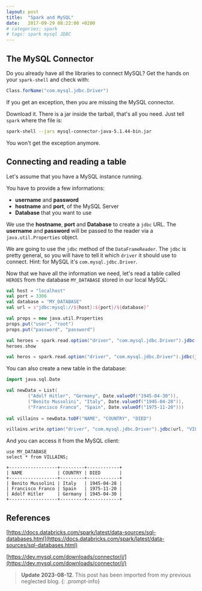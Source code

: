 ```yaml
---
layout: post
title:  "Spark and MySQL"
date:   2017-09-29 08:22:00 +0200
# categories: spark
# tags: spark mysql JDBC
---
```


## The MySQL Connector

Do you already have all the libraries to connect MySQL? Get the hands on your `spark-shell` and check with:

```scala
Class.forName("com.mysql.jdbc.Driver")
```

If you get an exception, then you are missing the MySQL connector.

Download it. There is a jar inside the tarball, that's all you need. Just tell `spark` where the file is:

```sh
spark-shell --jars mysql-connector-java-5.1.44-bin.jar
```

You won't get the exception anymore.


## Connecting and reading a table

Let's assume that you have a MySQL instance running.

You have to provide a few informations:
* **username** and **password**
* **hostname** and **port**, of the MySQL Server
* **Database** that you want to use

We use the **hostname**, **port** and **Database** to create a `jdbc` URL. The **username** and **password** will be passed to the reader via a `java.util.Properties` object.

We are going to use the `jdbc` method of the `DataFrameReader`. The `jdbc` is pretty general, so you will have to tell it which `driver` it should use to connect. Hint: for MySQL it's `com.mysql.jdbc.Driver`.

Now that we have all the information we need, let's read a table called `HEROES` from the database `MY_DATABASE` stored in our local MySQL:

```scala
val host = "localhost"
val port = 3306
val database = "MY_DATABASE"
val url = s"jdbc:mysql://${host}:${port}/${database}"

val props = new java.util.Properties
props.put("user", "root")
props.put("password", "password")

val heroes = spark.read.option("driver", "com.mysql.jdbc.Driver").jdbc(url, "HEROES", props)
heroes.show
```



```scala
val heros = spark.read.option("driver", "com.mysql.jdbc.Driver").jdbc(jdbcUrl, "HEROES", connectionProperties)
```

You can also create a new table in the database:

```scala
import java.sql.Date

val newData = List(
        ("Adolf Hitler", "Germany", Date.valueOf("1945-04-30")),
        ("Benito Mussolini", "Italy", Date.valueOf("1945-04-28")),
        ("Francisco Franco", "Spain", Date.valueOf("1975-11-20")))
  
val villains = newData.toDF("NAME", "COUNTRY", "DIED")

villains.write.option("driver", "com.mysql.jdbc.Driver").jdbc(url, "VILLAINS", props)
```

And you can access it from the MySQL client:

```mysql
use MY_DATABASE
select * from VILLAINS;
```

```
+------------------+---------+------------+
| NAME             | COUNTRY | DIED       |
+------------------+---------+------------+
| Benito Mussolini | Italy   | 1945-04-28 |
| Francisco Franco | Spain   | 1975-11-20 |
| Adolf Hitler     | Germany | 1945-04-30 |
+------------------+---------+------------+
```

## References

[https://docs.databricks.com/spark/latest/data-sources/sql-databases.html](https://docs.databricks.com/spark/latest/data-sources/sql-databases.html)

[https://dev.mysql.com/downloads/connector/j/](https://dev.mysql.com/downloads/connector/j/)

> **Update 2023-08-12**. This post has been imported from my previous neglected blog.
{: .prompt-info}
